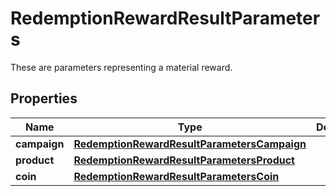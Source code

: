 

# RedemptionRewardResultParameters

These are parameters representing a material reward.

## Properties

| Name | Type | Description |
|------------ | ------------- | ------------- |
|**campaign** | [**RedemptionRewardResultParametersCampaign**](RedemptionRewardResultParametersCampaign.md) |  |
|**product** | [**RedemptionRewardResultParametersProduct**](RedemptionRewardResultParametersProduct.md) |  |
|**coin** | [**RedemptionRewardResultParametersCoin**](RedemptionRewardResultParametersCoin.md) |  |



